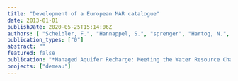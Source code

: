 ```yaml
---
title: "Development of a European MAR catalogue"
date: 2013-01-01
publishDate: 2020-05-25T15:14:06Z
authors: [ "Scheibler, F.", "Hannappel, S.", "sprenger", "Hartog, N.", "Grützmacher, G.", "Reger, C.", "Huber, A.", "Rejman-Rasinska, E.", "Hernández-García, M.", "Vilanova, E." ]
publication_types: ["0"]
abstract: ""
featured: false
publication: "*Managed Aquifer Recharge: Meeting the Water Resource Challenge on Managed Aquifer Recharge (ISMAR8)*"
projects: ["demeau"]
---
```


